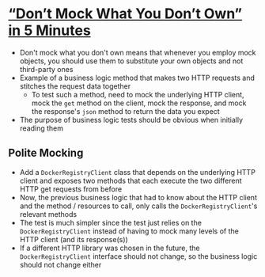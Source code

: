 # [“Don’t Mock What You Don’t Own” in 5 Minutes](https://hynek.me/articles/what-to-mock-in-5-mins/)

* Don't mock what you don't own means that whenever you employ mock objects, you should use them to substitute your own objects and not third-party ones
* Example of a business logic method that makes two HTTP requests and stitches the request data together
  * To test such a method, need to mock the underlying HTTP client, mock the `get` method on the client, mock the response, and mock the response's `json` method to return the data you expect
* The purpose of business logic tests should be obvious when initially reading them

## Polite Mocking

* Add a `DockerRegistryClient` class that depends on the underlying HTTP client and exposes two methods that each execute the two different HTTP get requests from before
* Now, the previous business logic that had to know about the HTTP client and the method / resources to call, only calls the `DockerRegistryClient`'s relevant methods
* The test is much simpler since the test just relies on the `DockerRegistryClient` instead of having to mock many levels of the HTTP client (and its response(s))
* If a different HTTP library was chosen in the future, the `DockerRegistryClient` interface should not change, so the business logic should not change either
